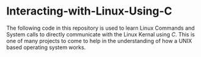 # Interacting-with-Linux-Using-C

The following code in this repository is used to learn Linux Commands and System calls to directly communicate with the Linux Kernal using *C*. This is one of many projects to come to help in the understanding of how a UNIX based operating system works. 
